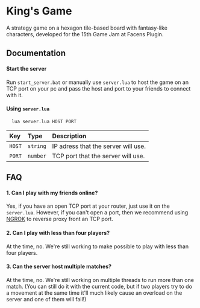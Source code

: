 # King's Game

A strategy game on a hexagon tile-based board with fantasy-like characters, developed for the 15th Game Jam at Facens Plugin.

## Documentation

#### Start the server

Run `start_server.bat` or manually use `server.lua` to host the game on an TCP port on your pc and pass the host and port to your friends to connect with it.

#### Using `server.lua`

```batch
  lua server.lua HOST PORT
```

| Key   | Type       | Description                           |
| :---------- | :--------- | :---------------------------------- |
| `HOST` | `string` | IP adress that the server will use. |
| `PORT` | `number` | TCP port that the server will use. |

## FAQ

#### 1. Can I play with my friends online?

Yes, if you have an open TCP port at your router, just use it on the `server.lua`. However, if you can't open a port, then we recommend using [NGROK](https://ngrok.com) to reverse proxy front an TCP port.

#### 2. Can I play with less than four players?

At the time, no. We're still working to make possible to play with less than four players.

#### 3. Can the server host multiple matches?

At the time, no. We're still working on multiple threads to run more than one match. (You can still do it with the current code, but if two players try to do a movement at the same time it'll much likely cause an overload on the server and one of them will fail!)


